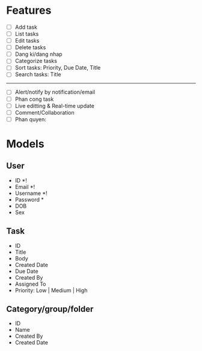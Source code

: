# Features

- [ ] Add task
- [ ] List tasks
- [ ] Edit tasks
- [ ] Delete tasks
- [ ] Dang ki/dang nhap
- [ ] Categorize tasks
- [ ] Sort tasks: Priority, Due Date, Title
- [ ] Search tasks: Title

---

- [ ] Alert/notify by notification/email
- [ ] Phan cong task
- [ ] Live editting & Real-time update
- [ ] Comment/Collaboration
- [ ] Phan quyen:

# Models

## User

- ID *!
- Email *!
- Username *!
- Password *
- DOB
- Sex

## Task

- ID
- Title
- Body
- Created Date
- Due Date
- Created By
- Assigned To
- Priority: Low | Medium | High

## Category/group/folder

- ID
- Name
- Created By
- Created Date